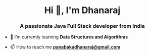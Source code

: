 <h1 align="center">Hi 👋, I'm Dhanaraj</h1>
<h3 align="center">A passionate Java Full Stack developer from India</h3>

- 🌱 I’m currently learning **Data Structures and Algorithms**

- 📫 How to reach me **panabakadhanaraj@gmail.com**

